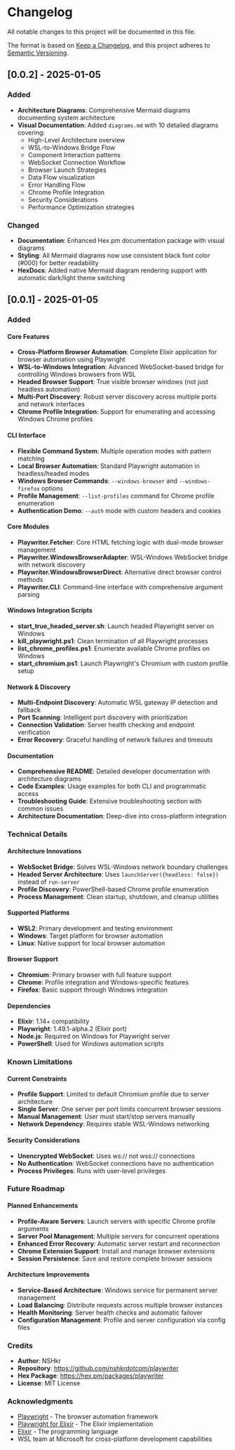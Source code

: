 # Changelog

All notable changes to this project will be documented in this file.

The format is based on [Keep a Changelog](https://keepachangelog.com/en/1.0.0/),
and this project adheres to [Semantic Versioning](https://semver.org/spec/v2.0.0.html).

## [0.0.2] - 2025-01-05

### Added
- **Architecture Diagrams**: Comprehensive Mermaid diagrams documenting system architecture
- **Visual Documentation**: Added `diagrams.md` with 10 detailed diagrams covering:
  - High-Level Architecture overview
  - WSL-to-Windows Bridge Flow
  - Component Interaction patterns
  - WebSocket Connection Workflow
  - Browser Launch Strategies
  - Data Flow visualization
  - Error Handling Flow
  - Chrome Profile Integration
  - Security Considerations
  - Performance Optimization strategies

### Changed
- **Documentation**: Enhanced Hex.pm documentation package with visual diagrams
- **Styling**: All Mermaid diagrams now use consistent black font color (#000) for better readability
- **HexDocs**: Added native Mermaid diagram rendering support with automatic dark/light theme switching

## [0.0.1] - 2025-01-05

### Added

#### Core Features
- **Cross-Platform Browser Automation**: Complete Elixir application for browser automation using Playwright
- **WSL-to-Windows Integration**: Advanced WebSocket-based bridge for controlling Windows browsers from WSL
- **Headed Browser Support**: True visible browser windows (not just headless automation)
- **Multi-Port Discovery**: Robust server discovery across multiple ports and network interfaces
- **Chrome Profile Integration**: Support for enumerating and accessing Windows Chrome profiles

#### CLI Interface
- **Flexible Command System**: Multiple operation modes with pattern matching
- **Local Browser Automation**: Standard Playwright automation in headless/headed modes
- **Windows Browser Commands**: `--windows-browser` and `--windows-firefox` options
- **Profile Management**: `--list-profiles` command for Chrome profile enumeration
- **Authentication Demo**: `--auth` mode with custom headers and cookies

#### Core Modules
- **Playwriter.Fetcher**: Core HTML fetching logic with dual-mode browser management
- **Playwriter.WindowsBrowserAdapter**: WSL-Windows WebSocket bridge with network discovery
- **Playwriter.WindowsBrowserDirect**: Alternative direct browser control methods
- **Playwriter.CLI**: Command-line interface with comprehensive argument parsing

#### Windows Integration Scripts
- **start_true_headed_server.sh**: Launch headed Playwright server on Windows
- **kill_playwright.ps1**: Clean termination of all Playwright processes
- **list_chrome_profiles.ps1**: Enumerate available Chrome profiles on Windows
- **start_chromium.ps1**: Launch Playwright's Chromium with custom profile setup

#### Network & Discovery
- **Multi-Endpoint Discovery**: Automatic WSL gateway IP detection and fallback
- **Port Scanning**: Intelligent port discovery with prioritization
- **Connection Validation**: Server health checking and endpoint verification
- **Error Recovery**: Graceful handling of network failures and timeouts

#### Documentation
- **Comprehensive README**: Detailed developer documentation with architecture diagrams
- **Code Examples**: Usage examples for both CLI and programmatic access
- **Troubleshooting Guide**: Extensive troubleshooting section with common issues
- **Architecture Documentation**: Deep-dive into cross-platform integration

### Technical Details

#### Architecture Innovations
- **WebSocket Bridge**: Solves WSL-Windows network boundary challenges
- **Headed Server Architecture**: Uses `launchServer({headless: false})` instead of `run-server`
- **Profile Discovery**: PowerShell-based Chrome profile enumeration
- **Process Management**: Clean startup, shutdown, and cleanup utilities

#### Supported Platforms
- **WSL2**: Primary development and testing environment
- **Windows**: Target platform for browser automation
- **Linux**: Native support for local browser automation

#### Browser Support
- **Chromium**: Primary browser with full feature support
- **Chrome**: Profile integration and Windows-specific features
- **Firefox**: Basic support through Windows integration

#### Dependencies
- **Elixir**: 1.14+ compatibility
- **Playwright**: 1.49.1-alpha.2 (Elixir port)
- **Node.js**: Required on Windows for Playwright server
- **PowerShell**: Used for Windows automation scripts

### Known Limitations

#### Current Constraints
- **Profile Support**: Limited to default Chromium profile due to server architecture
- **Single Server**: One server per port limits concurrent browser sessions
- **Manual Management**: User must start/stop servers manually
- **Network Dependency**: Requires stable WSL-Windows networking

#### Security Considerations
- **Unencrypted WebSocket**: Uses ws:// not wss:// connections
- **No Authentication**: WebSocket connections have no authentication
- **Process Privileges**: Runs with user-level privileges

### Future Roadmap

#### Planned Enhancements
- **Profile-Aware Servers**: Launch servers with specific Chrome profile arguments
- **Server Pool Management**: Multiple servers for concurrent operations
- **Enhanced Error Recovery**: Automatic server restart and reconnection
- **Chrome Extension Support**: Install and manage browser extensions
- **Session Persistence**: Save and restore complete browser sessions

#### Architecture Improvements
- **Service-Based Architecture**: Windows service for permanent server management
- **Load Balancing**: Distribute requests across multiple browser instances
- **Health Monitoring**: Server health checks and automatic failover
- **Configuration Management**: Profile and server configuration via config files

### Credits

- **Author**: NSHkr
- **Repository**: https://github.com/nshkrdotcom/playwriter
- **Hex Package**: https://hex.pm/packages/playwriter
- **License**: MIT License

### Acknowledgments

- [Playwright](https://playwright.dev/) - The browser automation framework
- [Playwright for Elixir](https://github.com/geometerio/playwright-elixir) - The Elixir implementation
- [Elixir](https://elixir-lang.org/) - The programming language
- WSL team at Microsoft for cross-platform development capabilities
